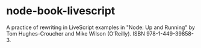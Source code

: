 node-book-livescript
====================

A practice of rewriting in LiveScript examples in 
"Node: Up and Running" by Tom Hughes-Croucher and Mike Wilson
(O’Reilly).  ISBN 978-1-449-39858-3.
